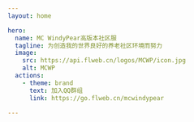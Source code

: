 ```yaml
---
layout: home

hero:
  name: MC WindyPear高版本社区服
  tagline: 为创造我的世界良好的养老社区环境而努力
  image:
    src: https://api.flweb.cn/logos/MCWP/icon.jpg
    alt: MCWP
  actions:
    - theme: brand
      text: 加入QQ群组
      link: https://go.flweb.cn/mcwindypear

---
```

<script>
export default {
  mounted() {
    this.shuffleElements();
    // 如果确实需要在挂载后调用 reload() 方法，确保该方法已经定义
    // this.reload();
  },
  methods: {
    shuffleElements() {
      const elements = Array.from(document.querySelectorAll('div.VPFeatures .container .items .item'));
      const parent = document.querySelector('div.VPFeatures .container .items');

      for (let i = elements.length - 1; i > 0; i--) {
        const j = Math.floor(Math.random() * (i + 1));
        const temp = elements[i];
        elements[i] = elements[j];
        elements[j] = temp;
      }

      // 清空父元素并将重新排序后的元素添加到父元素中
      parent.innerHTML = '';
      elements.forEach(element => {
        parent.appendChild(element);
      });
    }
  }
}
</script>

